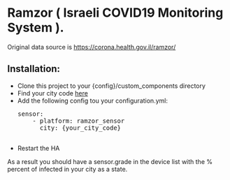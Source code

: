 <h1>Ramzor ( Israeli COVID19 Monitoring System ).</h1>

Original data source is https://corona.health.gov.il/ramzor/

<h2>Installation:</h2>

<ul>
    <li>Clone this project to your {config}/custom_components directory</li>
    <li>Find your city code <a href="https://github.com/dubilyer/ramzor_sensor/tree/master/city_scrapper/cities.csv">here</a></li>
    <li>Add the following config tou your configuration.yml:
        <pre>
sensor:
    - platform: ramzor_sensor
      city: {your_city_code}
        </pre>
    </li>
    <li>Restart the HA</li>
</ul>

As a result you should have a sensor.grade in the device list with the % percent of infected in your city as a state.